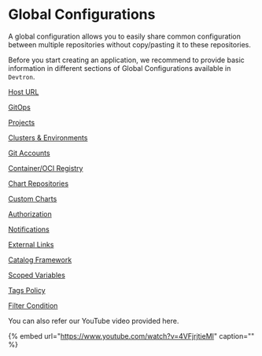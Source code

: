 # Global Configurations

A global configuration allows you to easily share common configuration between multiple repositories without copy/pasting it to these repositories.

Before you start creating an application, we recommend to provide basic information in different sections of Global Configurations available in `Devtron`.

[Host URL](host-url.md)

[GitOps](gitops.md)

[Projects](projects.md)

[Clusters & Environments](cluster-and-environments.md)

[Git Accounts](git-accounts.md)

[Container/OCI Registry](container-registries.md)

[Chart Repositories](chart-repo.md)

[Custom Charts](custom-charts.md)

[Authorization](authorization/README.md)

[Notifications](manage-notification.md)

[External Links](external-links.md)

[Catalog Framework](catalog-framework.md)

[Scoped Variables](scoped-variables.md)

[Tags Policy](tags-policy.md)

[Filter Condition](filter-condition.md)

You can also refer our YouTube video provided here.

{% embed url="https://www.youtube.com/watch?v=4VFjrjtieMI" caption="" %}


